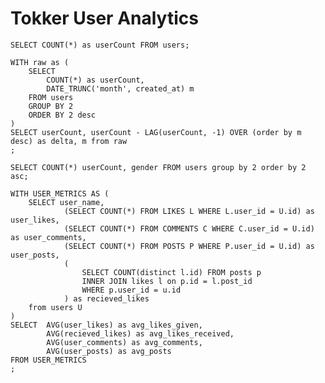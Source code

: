 # Tokker User Analytics

```total_users
SELECT COUNT(*) as userCount FROM users;
```

```users_by_month
WITH raw as (
    SELECT
        COUNT(*) as userCount,
        DATE_TRUNC('month', created_at) m
    FROM users
    GROUP BY 2
    ORDER BY 2 desc
)
SELECT userCount, userCount - LAG(userCount, -1) OVER (order by m desc) as delta, m from raw
;

```

<BigValue title="Total Users" data={total_users} value="userCount" />
<BigValue title="New Users this Month" comparisonTitle="vs Last Month" data={users_by_month} value="userCount" comparison="delta"/>


<Chart data={users_by_month} x="m" title="New users & delta by month">
    <Line  y="userCount"/>
    <Bar  y="delta"/>
</Chart>

```users_by_gender
SELECT COUNT(*) userCount, gender FROM users group by 2 order by 2 asc;
```

<BarChart
    title="Users by Gender"
    data={users_by_gender}
    value="userCount"
    x="gender"
/>

```avg_user_engagement
WITH USER_METRICS AS (
    SELECT user_name,
            (SELECT COUNT(*) FROM LIKES L WHERE L.user_id = U.id) as user_likes,
            (SELECT COUNT(*) FROM COMMENTS C WHERE C.user_id = U.id) as user_comments,
            (SELECT COUNT(*) FROM POSTS P WHERE P.user_id = U.id) as user_posts,
            (
                SELECT COUNT(distinct l.id) FROM posts p
                INNER JOIN likes l on p.id = l.post_id
                WHERE p.user_id = u.id
            ) as recieved_likes
    from users U
)
SELECT  AVG(user_likes) as avg_likes_given,
        AVG(recieved_likes) as avg_likes_received,
        AVG(user_comments) as avg_comments,
        AVG(user_posts) as avg_posts
FROM USER_METRICS
;
```

<BigValue title="Average Likes Given" data={avg_user_engagement} value="avg_likes_given" />
<BigValue title="Average Likes Received" data={avg_user_engagement} value="avg_likes_received" />
<BigValue title="Average Comments Posted" data={avg_user_engagement} value="avg_comments" />
<BigValue title="Average Posts Made" data={avg_user_engagement} value="avg_posts" />
